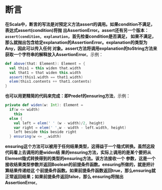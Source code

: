 断言
===================================================================================
**在Scala中，断言的写法是对预定义方法assert的调用。如果condition不满足，表达式assert(condition)将抛
出AssertionError。assert还有另一个版本：`assert(condition, explanation`，首先检查condition是否满足，
如果不满足，那么就抛出包含给定explanation的AssertionError。explanation的类型为Any，因此可以传入任何
对象。assert方法将调用explanation的toString方法来获取一个字符串的解释放入AssertionError**。示例：
```scala
def above(that: Element): Element = {
  val this1 = this widen that.width 
  val that1 = that widen this.width 
  assert(this1.width == that1.width)
  elem(this1.contents ++ that1.contents)
}
```
**也可以用更精简的代码来完成：即Predef的ensuring方法**，示例：
```scala
private def widen(w: Int): Element =
  if(w <= width) 
    this 
  else {
    val left = elem(' ' (w - width)/2, height)
    var right = elem(' ',w - width - left.width, height)
    left beside this beside right
  } ensuring(w <= _.width)
```
**ensuring这个方法可以被用于任何结果类型，这得益于一个隐式转换。虽然这段代码看上去调用的是widen结
果的ensuring方法，实际上调用的是某个要把从Element隐式转换得到的类型的ensuring方法。该方法接收一个
参数，这是一个接收结果类型参数并返回Boolean的前提条件函数。ensuring所做的，就是把计算结果传递给这
个前提条件函数。如果前提条件函数返回true，那么ensuring就正常返回结果；如果前提条件返回false，那么
ensuring将抛出AssertionError**。

